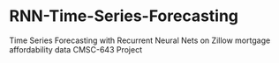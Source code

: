 # RNN-Time-Series-Forecasting
Time Series Forecasting with Recurrent Neural Nets on Zillow mortgage affordability data
CMSC-643 Project
